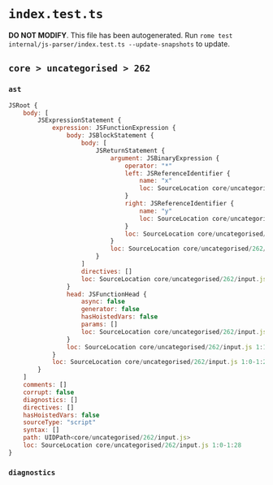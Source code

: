 # `index.test.ts`

**DO NOT MODIFY**. This file has been autogenerated. Run `rome test internal/js-parser/index.test.ts --update-snapshots` to update.

## `core > uncategorised > 262`

### `ast`

```javascript
JSRoot {
	body: [
		JSExpressionStatement {
			expression: JSFunctionExpression {
				body: JSBlockStatement {
					body: [
						JSReturnStatement {
							argument: JSBinaryExpression {
								operator: "*"
								left: JSReferenceIdentifier {
									name: "x"
									loc: SourceLocation core/uncategorised/262/input.js 1:20-1:21 (x)
								}
								right: JSReferenceIdentifier {
									name: "y"
									loc: SourceLocation core/uncategorised/262/input.js 1:24-1:25 (y)
								}
								loc: SourceLocation core/uncategorised/262/input.js 1:20-1:25
							}
							loc: SourceLocation core/uncategorised/262/input.js 1:13-1:25
						}
					]
					directives: []
					loc: SourceLocation core/uncategorised/262/input.js 1:11-1:27
				}
				head: JSFunctionHead {
					async: false
					generator: false
					hasHoistedVars: false
					params: []
					loc: SourceLocation core/uncategorised/262/input.js 1:9-1:11
				}
				loc: SourceLocation core/uncategorised/262/input.js 1:1-1:27
			}
			loc: SourceLocation core/uncategorised/262/input.js 1:0-1:28
		}
	]
	comments: []
	corrupt: false
	diagnostics: []
	directives: []
	hasHoistedVars: false
	sourceType: "script"
	syntax: []
	path: UIDPath<core/uncategorised/262/input.js>
	loc: SourceLocation core/uncategorised/262/input.js 1:0-1:28
}
```

### `diagnostics`

```

```
